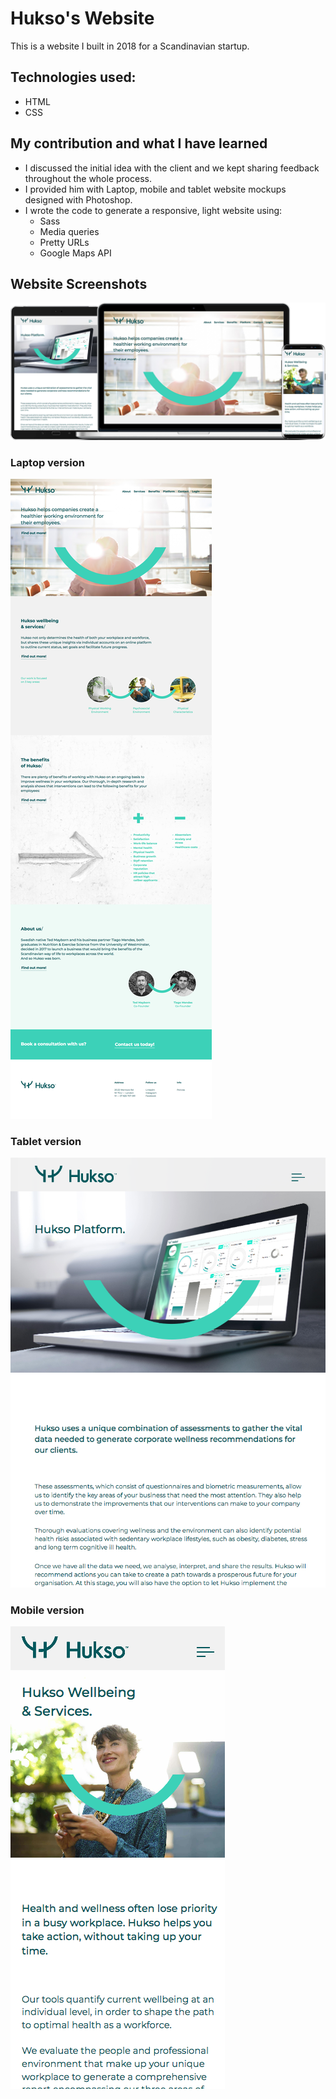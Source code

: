 # Hukso's Website

This is a website I built in 2018 for a Scandinavian startup.

## Technologies used:

* HTML
* CSS



## My contribution and what I have learned

* I discussed the initial idea with the client and we kept sharing feedback throughout the whole process.
* I provided him with Laptop, mobile and tablet website mockups designed with Photoshop.
* I wrote the code to generate a responsive, light website using:
  * Sass
  * Media queries
  * Pretty URLs
  * Google Maps API


## Website Screenshots
<space><space>

![A screenshot of this website on different devices](assets/img/hukso-case-study.jpg)

### Laptop version

![A screenshot of this website on a laptop](assets/img/hukso-laptop.png)

### Tablet version 

![A screenshot of this website on a tablet](assets/img/hukso-tablet.png)

### Mobile version

![A screenshot of this website on a mobile phone](assets/img/hukso-mobile.png)













